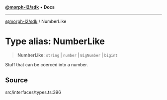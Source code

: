 [**@morph-l2/sdk**](../README.md) • **Docs**

***

[@morph-l2/sdk](../globals.md) / NumberLike

# Type alias: NumberLike

> **NumberLike**: `string` \| `number` \| `BigNumber` \| `bigint`

Stuff that can be coerced into a number.

## Source

src/interfaces/types.ts:396
